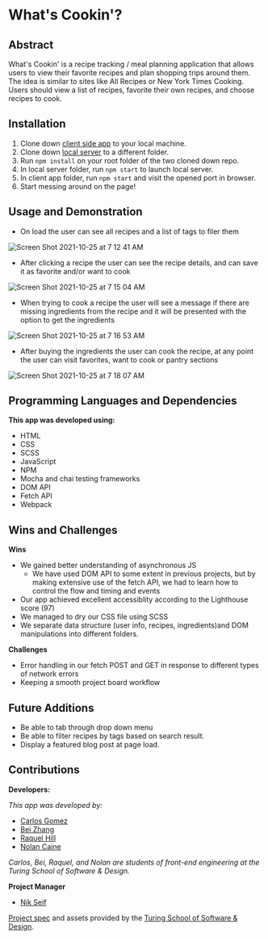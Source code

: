 # What's Cookin'?

## Abstract

What's Cookin' is a recipe tracking / meal planning application that allows users to view their favorite recipes and plan shopping trips around them. The idea is similar to sites like All Recipes or New York Times Cooking. Users should view a list of recipes, favorite their own recipes, and choose recipes to cook.

## Installation

1. Clone down [client side app](https://github.com/n0land0/whats-cookin) to your local machine.
2. Clone down [local server](https://github.com/turingschool-examples/whats-cookin-api) to a different folder.
3. Run `npm install` on your root folder of the two cloned down repo.
4. In local server folder, run `npm start` to launch local server.
5. In client app folder, run `npm start` and visit the opened port in browser.
6. Start messing around on the page!

## Usage and Demonstration

  * On load the user can see all recipes and a list of tags to filer them
  
![Screen Shot 2021-10-25 at 7 12 41 AM](https://user-images.githubusercontent.com/81398850/138701797-81bd15b4-b283-46d3-a23f-00538572f1fe.png)

  * After clicking a recipe the user can see the recipe details, and can save it as favorite and/or want to cook
  
![Screen Shot 2021-10-25 at 7 15 04 AM](https://user-images.githubusercontent.com/81398850/138702204-f5d897be-bede-4cc3-bc5a-2de08cc0687f.png)

  * When trying to cook a recipe the user will see a message if there are missing ingredients from the recipe and it will be presented with the option to get the ingredients

![Screen Shot 2021-10-25 at 7 16 53 AM](https://user-images.githubusercontent.com/81398850/138702478-f16b2e8c-6332-43b9-9be9-ccc48c11401a.png)

  * After buying the ingredients the user can cook the recipe, at any point the user can visit favorites, want to cook or pantry sections
  
![Screen Shot 2021-10-25 at 7 18 07 AM](https://user-images.githubusercontent.com/81398850/138702670-21dd1cf2-9697-4c6d-8d7b-50849c19227c.png)

## Programming Languages and Dependencies

**This app was developed using:**

- HTML
- CSS
- SCSS
- JavaScript
- NPM
- Mocha and chai testing frameworks
- DOM API
- Fetch API
- Webpack

## Wins and Challenges

**Wins**

- We gained better understanding of asynchronous JS
  - We have used DOM API to some extent in previous projects, but by making extensive use of the fetch API, we had to learn how to control the flow and timing and events
- Our app achieved excellent accessiblity according to the Lighthouse score (97)
- We managed to dry our CSS file using SCSS
- We separate data structure (user info, recipes, ingredients)and DOM manipulations into different folders.

**Challenges**

- Error handling in our fetch POST and GET in response to different types of network errors
- Keeping a smooth project board workflow

## Future Additions

- Be able to tab through drop down menu
- Be able to filter recipes by tags based on search result.
- Display a featured blog post at page load.

## Contributions

**Developers:**

_This app was developed by:_

- [Carlos Gomez](https://github.com/karmacarlos)
- [Bei Zhang](https://github.com/lokiandfengshui)
- [Raquel Hill](https://github.com/Raquelhill)
- [Nolan Caine](https://github.com/n0land0)

_Carlos, Bei, Raquel, and Nolan are students of front-end engineering at the Turing School of Software & Design._

**Project Manager**

- [Nik Seif](https://github.com/niksseif)

[Project spec](https://frontend.turing.edu/projects/What%27sCookin-PartOne.html) and assets provided by the [Turing School of Software & Design](https://turing.edu/).
